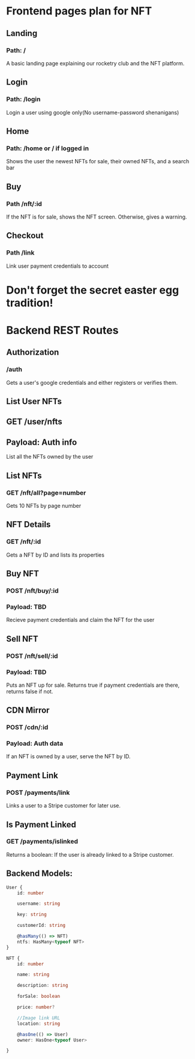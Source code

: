 # Frontend pages plan for NFT

## Landing
### Path: / 
A basic landing page explaining our rocketry club and the NFT platform.

## Login
### Path: /login
Login a user using google only(No username-password shenanigans)

## Home
### Path: /home or / if logged in
Shows the user the newest NFTs for sale, their owned NFTs, and a search bar

## Buy
### Path /nft/:id
If the NFT is for sale, shows the NFT screen. Otherwise, gives a warning.

## Checkout
### Path /link
Link user payment credentials to account

# Don't forget the secret easter egg tradition!


# Backend REST Routes


## Authorization
### /auth
Gets a user's google credentials and either registers or verifies them.

## List User NFTs
## GET /user/nfts
## Payload: Auth info
List all the NFTs owned by the user

## List NFTs
### GET /nft/all?page=number
Gets 10 NFTs by page number

## NFT Details
### GET /nft/:id
Gets a NFT by ID and lists its properties

## Buy NFT
### POST /nft/buy/:id
### Payload: TBD
Recieve payment credentials and claim the NFT for the user

## Sell NFT
### POST /nft/sell/:id
### Payload: TBD
Puts an NFT up for sale. Returns true if payment credentials are there, returns false if not.

## CDN Mirror
### POST /cdn/:id
### Payload: Auth data
If an NFT is owned by a user, serve the NFT by ID.

## Payment Link
### POST /payments/link
Links a user to a Stripe customer for later use.

## Is Payment Linked
### GET /payments/islinked
Returns a boolean: If the user is already linked to a Stripe customer.

## Backend Models:

```ts
User {
    id: number

    username: string

    key: string

    customerId: string

    @hasMany(() => NFT)
    ntfs: HasMany<typeof NFT>
}
```

```ts
NFT {
    id: number

    name: string

    description: string

    forSale: boolean

    price: number?

    //Image link URL
    location: string

    @hasOne(() => User)
    owner: HasOne<typeof User>

}
```